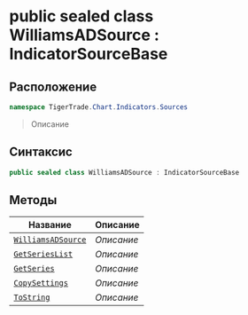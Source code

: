 
# public sealed class WilliamsADSource : IndicatorSourceBase
## Расположение
```csharp
namespace TigerTrade.Chart.Indicators.Sources
```



> Описание

## Синтаксис
```csharp
public sealed class WilliamsADSource : IndicatorSourceBase
```


## Методы
| Название | Описание |
| --- | --- |
| [`WilliamsADSource`](./WilliamsADSource.cs/Методы/WilliamsADSource.md) | *Описание* |
| [`GetSeriesList`](./WilliamsADSource.cs/Методы/GetSeriesList.md) | *Описание* |
| [`GetSeries`](./WilliamsADSource.cs/Методы/GetSeries.md) | *Описание* |
| [`CopySettings`](./WilliamsADSource.cs/Методы/CopySettings.md) | *Описание* |
| [`ToString`](./WilliamsADSource.cs/Методы/ToString.md) | *Описание* |



